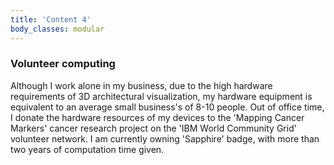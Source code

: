 ```yaml
---
title: 'Content 4'
body_classes: modular
---
```


### Volunteer computing
Although I work alone in my business, due to the high hardware requirements of 3D architectural visualization, my hardware equipment is equivalent to an average small business's of 8-10 people. Out of office time, I donate the hardware resources of my devices to the 'Mapping Cancer Markers' cancer research project on the 'IBM World Community Grid' volunteer network. I am currently owning 'Sapphire' badge, with more than two years of computation time given.

